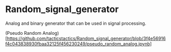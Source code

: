 # Random_signal_generator


Analog and binary generator that can be used in signal processing.

(Pseudo Random Analog)[https://github.com/tacticstactics/Random_signal_generator/blob/3f4e56916f4c043838930fbaa32125f456230249/pseudo_random_analog.ipynb]

